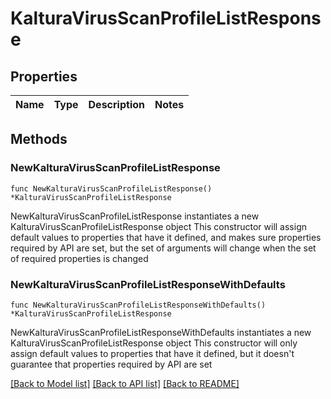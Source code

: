# KalturaVirusScanProfileListResponse

## Properties

Name | Type | Description | Notes
------------ | ------------- | ------------- | -------------

## Methods

### NewKalturaVirusScanProfileListResponse

`func NewKalturaVirusScanProfileListResponse() *KalturaVirusScanProfileListResponse`

NewKalturaVirusScanProfileListResponse instantiates a new KalturaVirusScanProfileListResponse object
This constructor will assign default values to properties that have it defined,
and makes sure properties required by API are set, but the set of arguments
will change when the set of required properties is changed

### NewKalturaVirusScanProfileListResponseWithDefaults

`func NewKalturaVirusScanProfileListResponseWithDefaults() *KalturaVirusScanProfileListResponse`

NewKalturaVirusScanProfileListResponseWithDefaults instantiates a new KalturaVirusScanProfileListResponse object
This constructor will only assign default values to properties that have it defined,
but it doesn't guarantee that properties required by API are set


[[Back to Model list]](../README.md#documentation-for-models) [[Back to API list]](../README.md#documentation-for-api-endpoints) [[Back to README]](../README.md)



